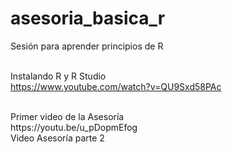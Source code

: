 # asesoria_basica_r
Sesión para aprender principios de R <br><br>

Instalando R y R Studio <br>
https://www.youtube.com/watch?v=QU9Sxd58PAc

<br>
Primer video de la Asesoría <br>
https://youtu.be/u_pDopmEfog

<br>
Video Asesoría parte 2 <br>

